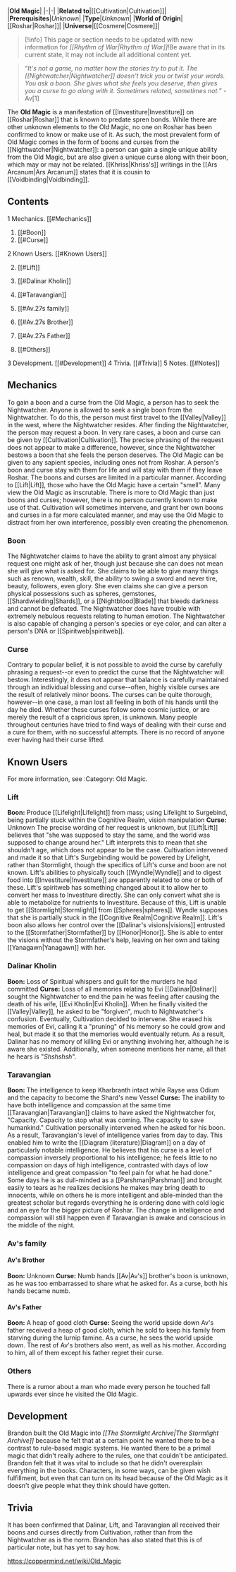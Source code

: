 |**Old Magic**|
|-|-|
|**Related to**|[[Cultivation\|Cultivation]]|
|**Prerequisites**|*Unknown*|
|**Type**|*Unknown*|
|**World of Origin**|[[Roshar\|Roshar]]|
|**Universe**|[[Cosmere\|Cosmere]]|

> [!info] This page or section needs to be updated with new information for *[[Rhythm of War\|Rhythm of War]]*!Be aware that in its current state, it may not include all additional content yet.

>“*It's not a game, no matter how the stories try to put it. The [[Nightwatcher\|Nightwatcher]] doesn't trick you or twist your words. You ask a boon. She gives what she feels you deserve, then gives you a curse to go along with it. Sometimes related, sometimes not.*”
\-Av[1]


The **Old Magic** is a manifestation of [[Investiture\|Investiture]] on [[Roshar\|Roshar]] that is known to predate spren bonds. While there are other unknown elements to the Old Magic, no one on Roshar has been confirmed to know or make use of it. As such, the most prevalent form of Old Magic comes in the form of boons and curses from the [[Nightwatcher\|Nightwatcher]]: a person can gain a single unique ability from the Old Magic, but are also given a unique curse along with their boon, which may or may not be related. [[Khriss\|Khriss's]] writings in the [[Ars Arcanum\|Ars Arcanum]] states that it is cousin to [[Voidbinding\|Voidbinding]].

## Contents

1 Mechanics. [[#Mechanics]] 

1. [[#Boon]] 
1. [[#Curse]] 


2 Known Users. [[#Known Users]] 

2. [[#Lift]] 
2. [[#Dalinar Kholin]] 
2. [[#Taravangian]] 
2. [[#Av.27s family]] 

2. [[#Av.27s Brother]] 
2. [[#Av.27s Father]] 


2. [[#Others]] 


3 Development. [[#Development]] 
4 Trivia. [[#Trivia]] 
5 Notes. [[#Notes]] 


## Mechanics
To gain a boon and a curse from the Old Magic, a person has to seek the Nightwatcher. Anyone is allowed to seek a single boon from the Nightwatcher. To do this, the person must first travel to the [[Valley\|Valley]] in the west, where the Nightwatcher resides. After finding the Nightwatcher, the person may request a boon. In very rare cases, a boon and curse can be given by [[Cultivation\|Cultivation]]. The precise phrasing of the request does not appear to make a difference, however, since the Nightwatcher bestows a boon that she feels the person deserves. The Old Magic can be given to any sapient species, including ones not from Roshar. A person's boon and curse stay with them for life and will stay with them if they leave Roshar. The boons and curses are limited in a particular manner. According to [[Lift\|Lift]], those who have the Old Magic have a certain "smell". Many view the Old Magic as inscrutable.
There is more to Old Magic than just boons and curses; however, there is no person currently known to make use of that.
Cultivation will sometimes intervene, and grant her own boons and curses in a far more calculated manner, and may use the Old Magic to distract from her own interference, possibly even creating the phenomenon.

### Boon
The Nightwatcher claims to have the ability to grant almost any physical request one might ask of her, though just because she can does not mean she will give what is asked for. She claims to be able to give many things such as renown, wealth, skill, the ability to swing a sword and never tire, beauty, followers, even glory. She even claims she can give a person physical possessions such as spheres, gemstones, [[Shardwielding\|Shards]], or a [[Nightblood\|Blade]] that bleeds darkness and cannot be defeated. The Nightwatcher does have trouble with extremely nebulous requests relating to human emotion. The Nightwatcher is also capable of changing a person's species or eye color, and can alter a person's DNA or [[Spiritweb\|spiritweb]].

### Curse
Contrary to popular belief, it is not possible to avoid the curse by carefully phrasing a request--or even to predict the curse that the Nightwatcher will bestow. Interestingly, it does not appear that balance is carefully maintained through an individual blessing and curse--often, highly visible curses are the result of relatively minor boons. The curses can be quite thorough, however--in one case, a man lost all feeling in both of his hands until the day he died. Whether these curses follow some cosmic justice, or are merely the result of a capricious spren, is unknown. Many people throughout centuries have tried to find ways of dealing with their curse and a cure for them, with no successful attempts. There is no record of anyone ever having had their curse lifted.

## Known Users
For more information, see :Category: Old Magic.
### Lift
**Boon:** Produce [[Lifelight\|Lifelight]] from mass; using Lifelight to Surgebind, being partially stuck within the Cognitive Realm, vision manipulation
**Curse:** Unknown
The precise wording of her request is unknown, but [[Lift\|Lift]] believes that "she was supposed to stay the same, and the world was supposed to change around her." Lift interprets this to mean that she shouldn't age, which does not appear to be the case. Cultivation intervened and made it so that Lift's Surgebinding would be powered by Lifelight, rather than Stormlight, though the specifics of Lift's curse and boon are not known. Lift's abilities to physically touch [[Wyndle\|Wyndle]] and to digest food into [[Investiture\|Investiture]] are apparently related to one or both of these. Lift's spiritweb has something changed about it to allow her to convert her mass to Investiture directly. She can only convert what she is able to metabolize for nutrients to Investiture. Because of this, Lift is unable to get [[Stormlight\|Stormlight]] from [[Spheres\|spheres]]. Wyndle supposes that she is partially stuck in the [[Cognitive Realm\|Cognitive Realm]]. Lift's boon also allows her control over the [[Dalinar's visions\|visions]] entrusted to the [[Stormfather\|Stormfather]] by [[Honor\|Honor]]. She is able to enter the visions without the Stormfather's help, leaving on her own and taking [[Yanagawn\|Yanagawn]] with her.

### Dalinar Kholin
**Boon:** Loss of Spiritual whispers and guilt for the murders he had committed
**Curse:** Loss of all memories relating to Evi
[[Dalinar\|Dalinar]] sought the Nightwatcher to end the pain he was feeling after causing the death of his wife, [[Evi Kholin\|Evi Kholin]]. When he finally visited the [[Valley\|Valley]], he asked to be "forgiven", much to Nightwatcher's confusion. Eventually, Cultivation decided to intervene. She erased his memories of Evi, calling it a "pruning" of his memory so he could grow and heal, but made it so that the memories would eventually return. As a result, Dalinar has no memory of killing Evi or anything involving her, although he is aware she existed. Additionally, when someone mentions her name, all that he hears is "*Shshshsh*".

### Taravangian
**Boon:** The intelligence to keep Kharbranth intact while Rayse was Odium and the capacity to become the Shard's new Vessel
**Curse:** The inability to have both intelligence and compassion at the same time
[[Taravangian\|Taravangian]] claims to have asked the Nightwatcher for, "Capacity. Capacity to stop what was coming. The capacity to save humankind." Cultivation personally intervened when he asked for his boon. As a result, Taravangian's level of intelligence varies from day to day. This enabled him to write the [[Diagram (literature)\|Diagram]] on a day of particularly notable intelligence. He believes that his curse is a level of compassion inversely proportional to his intelligence; he feels little to no compassion on days of high intelligence, contrasted with days of low intelligence and great compassion "to feel pain for what he had done." Some days he is as dull-minded as a [[Parshman\|Parshman]] and brought easily to tears as he realizes decisions he makes may bring death to innocents, while on others he is more intelligent and able-minded than the greatest scholar but regards everything he is ordering done with cold logic and an eye for the bigger picture of Roshar. The change in intelligence and compassion will still happen even if Taravangian is awake and conscious in the middle of the night.

### Av's family
#### Av's Brother
**Boon:** Unknown
**Curse:** Numb hands
[[Av\|Av's]] brother's boon is unknown, as he was too embarrassed to share what he asked for. As a curse, both his hands became numb.

#### Av's Father
**Boon:** A heap of good cloth
**Curse:** Seeing the world upside down
Av's father received a heap of good cloth, which he sold to keep his family from starving during the lurnip famine. As a curse, he sees the world upside down. The rest of Av's brothers also went, as well as his mother. According to him, all of them except his father regret their curse.

### Others
There is a rumor about a man who made every person he touched fall upwards ever since he visited the Old Magic.

## Development
Brandon built the Old Magic into *[[The Stormlight Archive\|The Stormlight Archive]]* because he felt that at a certain point he wanted there to be a contrast to rule-based magic systems. He wanted there to be a primal magic that didn't really adhere to the rules, one that couldn't be anticipated. Brandon felt that it was vital to include so that he didn't overexplain everything in the books. Characters, in some ways, can be given wish fulfillment, but even that can turn on its head because of the Old Magic as it doesn't give people what they think should have gotten.

## Trivia
It has been confirmed that Dalinar, Lift, and Taravangian all received their boons and curses directly from Cultivation, rather than from the Nightwatcher as is the norm. Brandon has also stated that this is of particular note, but has yet to say how.


https://coppermind.net/wiki/Old_Magic